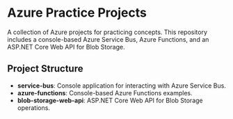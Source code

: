 # Azure Practice Projects

A collection of Azure projects for practicing concepts. 
This repository includes a console-based Azure Service Bus, Azure Functions, and an ASP.NET Core Web API for Blob Storage.

## Project Structure

- **service-bus**: Console application for interacting with Azure Service Bus.
- **azure-functions**: Console-based Azure Functions examples.
- **blob-storage-web-api**: ASP.NET Core Web API for Blob Storage operations.
